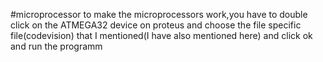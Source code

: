 #microprocessor
to make the microprocessors work,you have to double click on the ATMEGA32 device on proteus and choose the file specific file(codevision) that I mentioned(I have also mentioned
here) and click ok and run the programm
